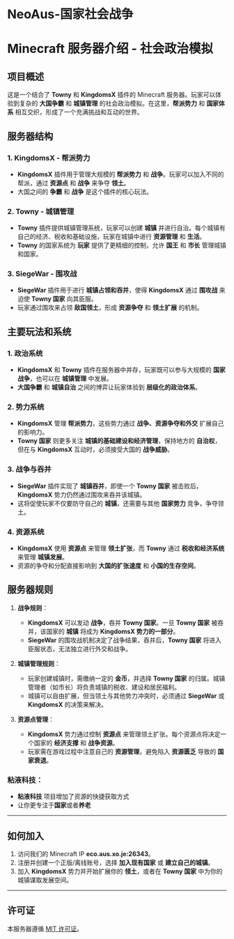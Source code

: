 # NeoAus-国家社会战争
# **Minecraft 服务器介绍 - 社会政治模拟**

## 项目概述

这是一个结合了 **Towny** 和 **KingdomsX** 插件的 Minecraft 服务器。玩家可以体验到复杂的 **大国争霸** 和 **城镇管理** 的社会政治模拟。在这里，**帮派势力** 和 **国家体系** 相互交织，形成了一个充满挑战和互动的世界。

## 服务器结构

### 1. **KingdomsX - 帮派势力**
   - **KingdomsX** 插件用于管理大规模的 **帮派势力** 和 **战争**。玩家可以加入不同的帮派，通过 **资源点** 和 **战争** 来争夺 **领土**。
   - 大国之间的 **争霸** 和 **战争** 是这个插件的核心玩法。

### 2. **Towny - 城镇管理**
   - **Towny** 插件提供城镇管理系统，玩家可以创建 **城镇** 并进行自治。每个城镇有自己的经济、税收和基础设施，玩家在城镇中进行 **资源管理** 和 **生活**。
   - **Towny** 的国家系统为 **玩家** 提供了更精细的控制，允许 **国王** 和 **市长** 管理城镇和国家。

### 3. **SiegeWar - 围攻战**
   - **SiegeWar** 插件用于进行 **城镇占领和吞并**，使得 **KingdomsX** 通过 **围攻战** 来迫使 **Towny 国家** 向其臣服。
   - 玩家通过围攻来占领 **敌国领土**，形成 **资源争夺** 和 **领土扩展** 的机制。

## 主要玩法和系统

### **1. 政治系统**
   - **KingdomsX** 和 **Towny** 插件在服务器中并存，玩家既可以参与大规模的 **国家战争**，也可以在 **城镇管理** 中发展。
   - **大国争霸** 和 **城镇自治** 之间的博弈让玩家体验到 **层级化的政治体系**。

### **2. 势力系统**
   - **KingdomsX** 管理 **帮派势力**，这些势力通过 **战争、资源争夺和外交** 扩展自己的影响力。
   - **Towny 国家** 则更多关注 **城镇的基础建设和经济管理**，保持地方的 **自治权**，但在与 **KingdomsX** 互动时，必须接受大国的 **战争威胁**。

### **3. 战争与吞并**
   - **SiegeWar** 插件实现了 **城镇吞并**，即使一个 **Towny 国家** 被击败后，**KingdomsX** 势力仍然通过围攻来吞并该城镇。
   - 这将促使玩家不仅要防守自己的 **城镇**，还需要与其他 **国家势力** 竞争，争夺领土。

### **4. 资源系统**
   - **KingdomsX** 使用 **资源点** 来管理 **领土扩张**，而 **Towny** 通过 **税收和经济系统** 来管理 **城镇发展**。
   - 资源的争夺和分配直接影响到 **大国的扩张速度** 和 **小国的生存空间**。

## 服务器规则

1. **战争规则**：
   - **KingdomsX** 可以发动 **战争**，吞并 **Towny 国家**。一旦 **Towny 国家** 被吞并，该国家的 **城镇** 将成为 **KingdomsX 势力的一部分**。
   - **SiegeWar** 的围攻战机制决定了战争结果，吞并后，**Towny 国家** 将进入臣服状态，无法独立进行外交和战争。

2. **城镇管理规则**：
   - 玩家创建城镇时，需缴纳一定的 **金币**，并选择 **Towny 国家** 的归属。城镇管理者（如市长）将负责城镇的税收、建设和居民福利。
   - 城镇可以自由扩展，但当领土与其他势力冲突时，必须通过 **SiegeWar** 或 **KingdomsX** 的决策来解决。

3. **资源点管理**：
   - **KingdomsX** 势力通过控制 **资源点** 来管理领土扩张。每个资源点将决定一个国家的 **经济支撑** 和 **战争资源**。
   - 玩家需在游戏过程中注意自己的 **资源管理**，避免陷入 **资源匮乏** 导致的 **国家衰退**。

### **粘液科技**：
   - **粘液科技** 项目增加了资源的快捷获取方式
   - 让你更专注于**国家**或者**养老**

---

## 如何加入

1. 访问我们的 Minecraft IP **eco.aus.xo.je:26343**。
2. 注册并创建一个正版/离线账号，选择 **加入现有国家** 或 **建立自己的城镇**。
3. 加入 **KingdomsX** 势力并开始扩展你的 **领土**，或者在 **Towny 国家** 中为你的城镇谋取发展空间。

---

## 许可证

本服务器遵循 [MIT 许可证](https://opensource.org/licenses/MIT)。

